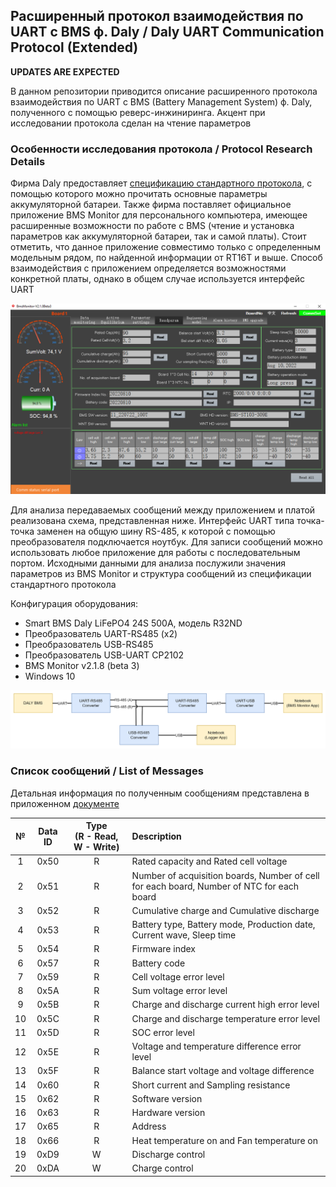 
## Расширенный протокол взаимодействия по UART с BMS ф. Daly / Daly UART Communication Protocol (Extended)

**UPDATES ARE EXPECTED**

В данном репозитории приводится описание расширенного протокола взаимодействия по UART с BMS (Battery Management System) ф. Daly,
полученного с помощью реверс-инжиниринга. Акцент при исследовании протокола сделан на чтение параметров

### Особенности исследования протокола / Protocol Research Details

Фирма Daly предоставляет [спецификацию стандартного протокола](.docs/daly_uart_protocol_v1.2%20(1).pdf),
с помощью которого можно прочитать основные параметры аккумуляторной батареи.
Также фирма поставляет официальное приложение BMS Monitor для персонального компьютера,
имеющее расширенные возможности по работе с BMS (чтение и установка параметров как аккумуляторной батареи, так и самой платы).
Стоит отметить, что данное приложение совместимо только с определенным модельным рядом, по найденной информации от RT16T и выше.
Способ взаимодействия с приложением определяется возможностями конкретной платы, однако в общем случае используется интерфейс UART

![](.images/bms_monitor_6.png)

Для анализа передаваемых сообщений между приложением и платой реализована схема, представленная ниже.
Интерфейс UART типа точка-точка заменен на общую шину RS-485, к которой с помощью преобразователя подключается ноутбук.
Для записи сообщений можно использовать любое приложение для работы с последовательным портом.
Исходными данными для анализа послужили значения параметров из BMS Monitor и структура сообщений из спецификации стандартного протокола

Конфигурация оборудования:
* Smart BMS Daly LiFePO4 24S 500A, модель R32ND
* Преобразователь UART-RS485 (x2)
* Преобразователь USB-RS485
* Преобразователь USB-UART CP2102
* BMS Monitor v2.1.8 (beta 3)
* Windows 10

![](.images/hardware_diagram.png)

### Список сообщений / List of Messages

Детальная информация по полученным сообщениям представлена в приложенном [документе](.docs/daly_uart_protocol_extended.pdf)

| №   | Data ID | Type <br> (R - Read, W - Write) | Description                                                                               |
| :-: | :-----: | :-----------------------------: | :---------------------------------------------------------------------------------------- |
| 1   | 0x50    | R                               | Rated capacity and Rated cell voltage                                                     |
| 2   | 0x51    | R                               | Number of acquisition boards, Number of cell for each board, Number of NTC for each board |
| 3   | 0x52    | R                               | Cumulative charge and Cumulative discharge                                                |
| 4   | 0x53    | R                               | Battery type, Battery mode, Production date, Current wave, Sleep time                     |
| 5   | 0x54    | R                               | Firmware index                                                                            |
| 6   | 0x57    | R                               | Battery code                                                                              |
| 7   | 0x59    | R                               | Cell voltage error level                                                                  |
| 8   | 0x5A    | R                               | Sum voltage error level                                                                   |
| 9   | 0x5B    | R                               | Charge and discharge current high error level                                             |
| 10  | 0x5C    | R                               | Charge and discharge temperature error level                                              |
| 11  | 0x5D    | R                               | SOC error level                                                                           |
| 12  | 0x5E    | R                               | Voltage and temperature difference error level                                            |
| 13  | 0x5F    | R                               | Balance start voltage and voltage difference                                              |
| 14  | 0x60    | R                               | Short current and Sampling resistance                                                     |
| 15  | 0x62    | R                               | Software version                                                                          |
| 16  | 0x63    | R                               | Hardware version                                                                          |
| 17  | 0x65    | R                               | Address                                                                                   |
| 18  | 0x66    | R                               | Heat temperature on and Fan temperature on                                                |
| 19  | 0xD9    | W                               | Discharge control                                                                         |
| 20  | 0xDA    | W                               | Charge control                                                                            |

